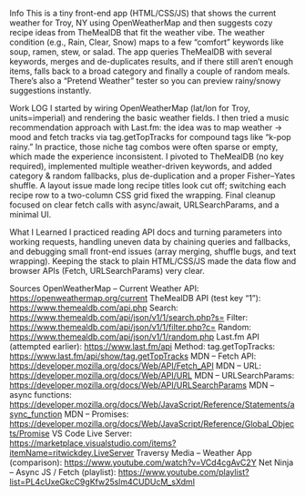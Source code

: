 Info
This is a tiny front-end app (HTML/CSS/JS) that shows the current weather for Troy, NY using OpenWeatherMap and then suggests cozy recipe ideas from TheMealDB that fit the weather vibe. The weather condition (e.g., Rain, Clear, Snow) maps to a few “comfort” keywords like soup, ramen, stew, or salad. The app queries TheMealDB with several keywords, merges and de-duplicates results, and if there still aren’t enough items, falls back to a broad category and finally a couple of random meals. There’s also a “Pretend Weather” tester so you can preview rainy/snowy suggestions instantly.

Work LOG
I started by wiring OpenWeatherMap (lat/lon for Troy, units=imperial) and rendering the basic weather fields. I then tried a music recommendation approach with Last.fm: the idea was to map weather → mood and fetch tracks via tag.getTopTracks for compound tags like “k-pop rainy.” In practice, those niche tag combos were often sparse or empty, which made the experience inconsistent. I pivoted to TheMealDB (no key required), implemented multiple weather-driven keywords, and added category & random fallbacks, plus de-duplication and a proper Fisher–Yates shuffle. A layout issue made long recipe titles look cut off; switching each recipe row to a two-column CSS grid fixed the wrapping. Final cleanup focused on clear fetch calls with async/await, URLSearchParams, and a minimal UI.

What I Learned
I practiced reading API docs and turning parameters into working requests, handling uneven data by chaining queries and fallbacks, and debugging small front-end issues (array merging, shuffle bugs, and text wrapping). Keeping the stack to plain HTML/CSS/JS made the data flow and browser APIs (Fetch, URLSearchParams) very clear.

Sources
OpenWeatherMap – Current Weather API: https://openweathermap.org/current
TheMealDB API (test key “1”): https://www.themealdb.com/api.php
Search: https://www.themealdb.com/api/json/v1/1/search.php?s=
Filter: https://www.themealdb.com/api/json/v1/1/filter.php?c=
Random: https://www.themealdb.com/api/json/v1/1/random.php
Last.fm API (attempted earlier): https://www.last.fm/api
Method: tag.getTopTracks: https://www.last.fm/api/show/tag.getTopTracks
MDN – Fetch API: https://developer.mozilla.org/docs/Web/API/Fetch_API
MDN – URL: https://developer.mozilla.org/docs/Web/API/URL
MDN – URLSearchParams: https://developer.mozilla.org/docs/Web/API/URLSearchParams
MDN – async functions: https://developer.mozilla.org/docs/Web/JavaScript/Reference/Statements/async_function
MDN – Promises: https://developer.mozilla.org/docs/Web/JavaScript/Reference/Global_Objects/Promise
VS Code Live Server: https://marketplace.visualstudio.com/items?itemName=ritwickdey.LiveServer
Traversy Media – Weather App (comparison): https://www.youtube.com/watch?v=VCd4cgAvC2Y
Net Ninja – Async JS / Fetch (playlist): https://www.youtube.com/playlist?list=PL4cUxeGkcC9gKfw25slm4CUDUcM_sXdml